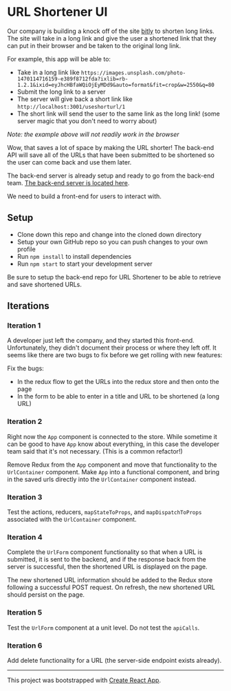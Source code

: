 # URL Shortener UI

Our company is building a knock off of the site [bitly](https://bitly.com/) to shorten long links. The site will take in a long link and give the user a shortened link that they can put in their browser and be taken to the original long link.

For example, this app will be able to:
* Take in a long link like `https://images.unsplash.com/photo-1470114716159-e389f8712fda?ixlib=rb-1.2.1&ixid=eyJhcHBfaWQiOjEyMDd9&auto=format&fit=crop&w=2550&q=80`
* Submit the long link to a server
* The server will give back a short link like `http://localhost:3001/useshorturl/1`
* The short link will send the user to the same link as the long link! (some server magic that you don't need to worry about)

*Note: the example above will not readily work in the browser*

Wow, that saves a lot of space by making the URL shorter! The back-end API will save all of the URLs that have been submitted to be shortened so the user can come back and use them later.

The back-end server is already setup and ready to go from the back-end team. [The back-end server is located here](https://github.com/turingschool-examples/url-shortener-api).

We need to build a front-end for users to interact with.

## Setup

* Clone down this repo and change into the cloned down directory
* Setup your own GitHub repo so you can push changes to your own profile
* Run `npm install` to install dependencies
* Run `npm start` to start your development server

Be sure to setup the back-end repo for URL Shortener to be able to retrieve and save shortened URLs.

## Iterations

### Iteration 1

A developer just left the company, and they started this front-end. Unfortunately, they didn't document their process or where they left off. It seems like there are two bugs to fix before we get rolling with new features:

Fix the bugs:
* In the redux flow to get the URLs into the redux store and then onto the page
* In the form to be able to enter in a title and URL to be shortened (a long URL)

### Iteration 2

Right now the `App` component is connected to the store. While sometime it can be good to have `App` know about everything, in this case the developer team said that it's not necessary. (This is a common refactor!)

Remove Redux from the `App` component and move that functionality to the `UrlContainer` component. Make `App` into a functional component, and bring in the saved urls directly into the `UrlContainer` component instead.

### Iteration 3

Test the actions, reducers, `mapStateToProps`, and `mapDispatchToProps` associated with the `UrlContainer` component.

### Iteration 4

Complete the `UrlForm` component functionality so that when a URL is submitted, it is sent to the backend, and if the response back from the server is successful, then the shortened URL is displayed on the page.

The new shortened URL information should be added to the Redux store following a successful POST request. On refresh, the new shortened URL should persist on the page.

### Iteration 5

Test the `UrlForm` component at a unit level. Do not test the `apiCalls`.

### Iteration 6

Add delete functionality for a URL (the server-side endpoint exists already).

---

This project was bootstrapped with [Create React App](https://github.com/facebook/create-react-app).

